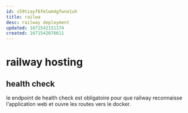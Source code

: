 ```yaml
---
id: s59tzayf6fmlwm4gfwne1uh
title: railwa
desc: railway deployment
updated: 1671542151174
created: 1671542076611
---
```


# railway hosting

## health check

le endpoint de health check est obligatoire pour que railway reconnaisse l'application web et ouvre les routes vers le docker.